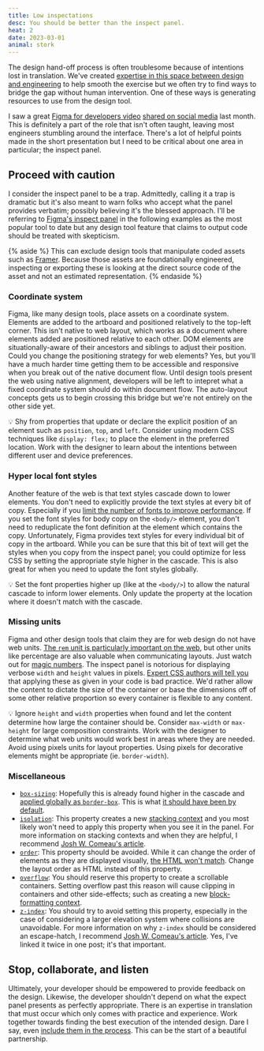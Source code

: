 ```yaml
---
title: Low inspectations
desc: You should be better than the inspect panel.
heat: 2
date: 2023-03-01
animal: stork
---
```


The design hand-off process is often troublesome because of intentions lost in translation. We've created [expertise in this space between design and engineering](../terminal-career) to help smooth the exercise but we often try to find ways to bridge the gap without human intervention. One of these ways is generating resources to use from the design tool.

I saw a great [Figma for developers video](https://www.youtube.com/watch?v=hbN9RGcQFNU) [shared on social media](https://twitter.com/megaroeny/status/1625680821372739586) last month. This is definitely a part of the role that isn't often taught, leaving most engineers stumbling around the interface. There's a lot of helpful points made in the short presentation but I need to be critical about one area in particular; the inspect panel.

## Proceed with caution

I consider the inspect panel to be a trap. Admittedly, calling it a trap is dramatic but it's also meant to warn folks who accept what the panel provides verbatim; possibly believing it's the blessed approach. I'll be referring to [Figma's inspect panel](https://help.figma.com/hc/en-us/articles/360055203533-Use-the-Inspect-panel) in the following examples as the most popular tool to date but any design tool feature that claims to output code should be treated with skepticism.

{% aside %}
This can exclude design tools that manipulate coded assets such as [Framer](https://www.framer.com/). Because those assets are foundationally engineered, inspecting or exporting these is looking at the direct source code of the asset and not an estimated representation.
{% endaside %}

### Coordinate system

Figma, like many design tools, place assets on a coordinate system. Elements are added to the artboard and positioned relatively to the top-left corner. This isn't native to web layout, which works as a document where elements added are positioned relative to each other. DOM elements are situationally-aware of their ancestors and siblings to adjust their position. Could you change the positioning strategy for web elements? Yes, but you'll have a much harder time getting them to be accessible and responsive when you break out of the native document flow. Until design tools present the web using native alignment, developers will be left to intepret what a fixed coordinate system should do within document flow. The auto-layout concepts gets us to begin crossing this bridge but we're not entirely on the other side yet.

💡 Shy from properties that update or declare the explicit position of an element such as `position`, `top`, and `left`. Consider using modern CSS techniques like `display: flex;` to place the element in the preferred location. Work with the designer to learn about the intentions between different user and device preferences.

### Hyper local font styles

Another feature of the web is that text styles cascade down to lower elements. You don't need to explicitly provide the text styles at every bit of copy. Especially if you [limit the number of fonts to improve performance](https://gtmetrix.com/blog/dont-use-too-many-web-fonts/). If you set the font styles for body copy on the `<body/>` element, you don't need to reduplicate the font definition at the element which contains the copy. Unfortunately, Figma provides text styles for every individual bit of copy in the artboard. While you can be sure that this bit of text will get the styles when you copy from the inspect panel; you could optimize for less CSS by setting the appropriate style higher in the cascade. This is also great for when you need to update the font styles globally.

💡 Set the font properties higher up (like at the `<body/>`) to allow the natural cascade to inform lower elements. Only update the property at the location where it doesn't match with the cascade.

### Missing units

Figma and other design tools that claim they are for web design do not have web units. [The `rem` unit is particularly important on the web](../62-5), but other units like percentage are also valuable when communicating layouts. Just watch out for [magic numbers](https://css-tricks.com/magic-numbers-in-css/). The inspect panel is notorious for displaying verbose `width` and `height` values in pixels. [Expert CSS authors will tell you](https://youtu.be/nYyFf-97Qqg?t=118) that applying these as given in your code is bad practice. We'd rather allow the content to dictate the size of the container or base the dimensions off of some other relative proportion so every container is flexible to any content.

💡 Ignore `height` and `width` properties when found and let the content determine how large the container should be. Consider `max-width` or `max-height` for large composition constraints. Work with the designer to determine what web units would work best in areas where they are needed. Avoid using pixels units for layout properties. Using pixels for decorative elements might be appropriate (ie. `border-width`).

### Miscellaneous

- [`box-sizing`](https://developer.mozilla.org/en-US/docs/Web/CSS/box-sizing): Hopefully this is already found higher in the cascade and [applied globally as `border-box`](https://andy-bell.co.uk/how-the-css-box-sizing-property-works/). This is what [it should have been by default](https://wiki.csswg.org/ideas/mistakes).
- [`isolation`](https://developer.mozilla.org/en-US/docs/Web/CSS/isolation): This property creates a new [stacking context](https://developer.mozilla.org/en-US/docs/Glossary/Stacking_context) and you most likely won't need to apply this property when you see it in the panel. For more information on stacking contexts and when they are helpful, I recommend [Josh W. Comeau's article](https://www.joshwcomeau.com/css/stacking-contexts/).
- [`order`](https://developer.mozilla.org/en-US/docs/Web/CSS/order): This property should be avoided. While it can change the order of elements as they are displayed visually, [the HTML won't match](https://adrianroselli.com/2015/09/source-order-matters.html). Change the layout order as HTML instead of this property.
- [`overflow`](https://developer.mozilla.org/en-US/docs/Web/CSS/overflow): You should reserve this property to create a scrollable containers. Setting overflow past this reason will cause clipping in containers and other side-effects; such as creating a new [block-formatting context](https://developer.mozilla.org/en-US/docs/Web/Guide/CSS/Block_formatting_context). 
- [`z-index`](https://developer.mozilla.org/en-US/docs/Web/CSS/z-index): You should try to avoid setting this property, especially in the case of considering a larger elevation system where collisions are unavoidable. For more information on why `z-index` should be considered an escape-hatch, I recommend [Josh W. Comeau's article](https://www.joshwcomeau.com/css/stacking-contexts/). Yes, I've linked it twice in one post; it's that important.

## Stop, collaborate, and listen

Ultimately, your developer should be empowered to provide feedback on the design. Likewise, the developer shouldn't depend on what the expect panel presents as perfectly appropriate. There is an expertise in translation that must occur which only comes with practice and experience. Work together towards finding the best execution of the intended design. Dare I say, even [include them in the process](https://vimeo.com/296790002). This can be the start of a beautiful partnership.